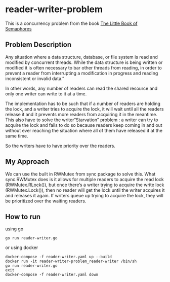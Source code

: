 # reader-writer-problem
This is a concurrency problem from the book [The Little Book of Semaphores](https://greenteapress.com/wp/semaphores/)

## Problem Description 

Any situation where a data structure, database, or file system is read and modified by concurrent threads. While the data structure is being written or modified it is often necessary to bar other threads from reading, in order to prevent a reader from interrupting a modification in progress and reading inconsistent or invalid data.”

In other words, any number of readers can read the shared resource and only one writer can write to it at a time.

The implementation has to be such that if a number of readers are holding the lock, and a writer tries to acquire the lock, it will wait until all the readers release it and it prevents more readers from acquiring it in the meantime. This also have to solve the writer“Starvation” problem : a writer can try to acquire the lock and fails to do so because readers keep coming in and out without ever reaching the situation where all of them have released it at the same time.

So the writers have to have priority over the readers.

## My Approach 
We can use the built in RWMutex from sync package to solve this. What sync.RWMutex does is it allows for multiple readers to acquire the read lock (RWMutex.RLock()), but once there’s a writer trying to acquire the write lock (RWMutex.Lock()), then no reader will get the lock until the writer acquires it and releases it again. If writers queue up trying to acquire the lock, they will be prioritized over the waiting readers.

## How to run 
using go 
```
go run reader-writer.go
```
or using docker 
```
docker-compose -f reader-writer.yaml up --build
docker run -it reader-writer-problem_reader-writer /bin/sh
go run reader-writer.go
exit
docker-compose -f reader-writer.yaml down
```